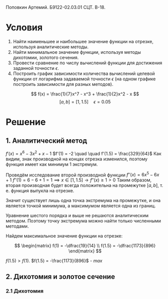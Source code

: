 Поповкин Артемий.
Б9122-02.03.01 СЦТ.
В-18.

# Условия
1. Найти наименьшее и наибольшее значение функции на отрезке, используя аналитические методы.
2. Найти минимальное значение функции, используя методы дихотомии, золотого сечения.
3. Провести сравнение по числу вычислений функции для достижения заданной точности $\epsilon$. 
4. Построить график зависимости количества вычислений целевой функции от логарифма задаваемой точности $\epsilon$ (на одном графике построить зависимости для разных методов).

$$
f(x) = \frac{1}{7}x^7 - x^3 + \frac{1}{2}x^2 - x
$$
$$
[a, b] = [1, 1.5]  \quad \epsilon = 0.05 
$$
# Решение
## 1. Аналитический метод
$f'(x) = x^6 - 3x^2 + x - 1$
$f'(1) = -2  \quad   \quad f'(1.5) = \frac{329}{64}$
Как видим, знак производной на концах отрезка изменился, поэтому функция имеет как минимум $1$ экстремум.

Проведём исследование второй производной функции
$f''(x) = 6x^5 - 6x + 1$
$f''(1) = 6 - 6 + 1 = 1 \implies x \in [1, 1.5] \to f''(x) \geq 1 > 0$
Таким образом, вторая производная будет всегда положительна на промежутке $[a, b]$, т. е. функция выпукла на отрезке.

Значит существует лишь одна точка экстремума на промежутке, и она является точкой минимума, а максимумом является одна из границ.

Уравнение шестого порядка и выше не решаются аналитическим методом.
Поэтому точку экстремума можно найти только численными методами.

Найдем максимальное значение функции на отрезке:

$$
\begin{matrix}
f(1) = -\dfrac{19}{14} \\
f(1.5) = -\dfrac{1173}{896}
\end{matrix}
$$

$f(1.5) > f(1)$.
$f(1.5) = -\frac{1173}{896}$ - $max$

## 2. Дихотомия и золотое сечение
### 2.1 Дихотомия
